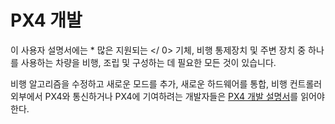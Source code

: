 # PX4 개발

이 사용자 설명서에는 * 많은 지원되는 </ 0> 기체, 비행 통제장치 및 주변 장치 중 하나를 사용하는 차량을 비행, 조립 및 구성하는 데 필요한 모든 것이 있습니다.</p> 

비행 알고리즘을 수정하고 새로운 모드를 추가, 새로운 하드웨어를 통합, 비행 컨트롤러 외부에서 PX4와 통신하거나 PX4에 기여하려는 개발자들은 [PX4 개발 설명서](http://dev.px4.io/)를 읽어야 한다.